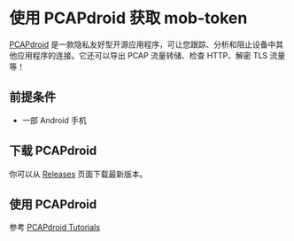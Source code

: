 # 使用 PCAPdroid 获取 mob-token

[PCAPdroid](https://github.com/emanuele-f/PCAPdroid) 是一款隐私友好型开源应用程序，可让您跟踪、分析和阻止设备中其他应用程序的连接。它还可以导出 PCAP 流量转储、检查 HTTP、解密 TLS 流量等！

## 前提条件

- 一部 Android 手机

## 下载 PCAPdroid

你可以从 [Releases](https://github.com/emanuele-f/PCAPdroid/releases) 页面下载最新版本。

## 使用 PCAPdroid

参考 [PCAPdroid Tutorials](https://youtu.be/WrZi3_1TSA4)
